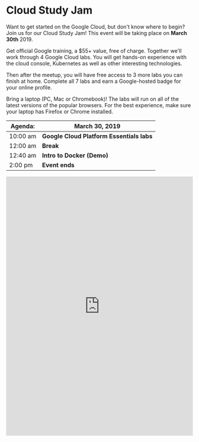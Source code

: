# Cloud Study Jam

Want to get started on the Google Cloud, but don't know where to begin? Join us for our Cloud Study Jam! This event will be taking place on **March 30th** 2019.  

Get official Google training, a $55+ value, free of charge. Together we'll work through 4 Google Cloud labs. You will get hands-on experience with the cloud console, Kubernetes as well as other interesting technologies.   

Then after the meetup, you will have free access to 3 more labs you can finish at home. Complete all 7 labs and earn a Google-hosted badge for your online profile.  

Bring a laptop (PC, Mac or Chromebook)! The labs will run on all of the latest versions of the popular browsers. For the best experience, make sure your laptop has Firefox or Chrome installed.  

| Agenda: | March 30, 2019 |
|---|---|
| 10:00 am | **Google Cloud Platform Essentials labs** |
| 12:00 am | **Break** |
| 12:40 am | **Intro to Docker (Demo)** |
| 2:00 pm | **Event ends** |

<iframe src="https://docs.google.com/forms/d/e/1FAIpQLScc5nyrvm01ClnVNdVBxoux0Ji5M8lM_7dL1PHFkq5quAIEMg/viewform?embedded=true" width="100%" height="700" frameborder="0" marginheight="0" marginwidth="0">Loading...</iframe>

